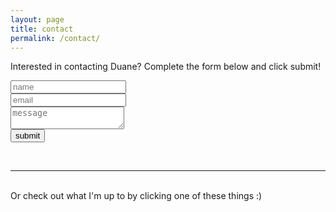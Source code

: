 ```yaml
---
layout: page
title: contact
permalink: /contact/
---
```


Interested in contacting Duane? Complete the form below and click submit!
<br/>

<form action="//formspree.io/duanemcpherson@gmail.com" autocomplete="off" class="emailform centre" method="POST">
            <input type="text" placeholder="name" name="name"> <br>
            <input type="email" placeholder="email" name="_replyto"> <br>
            <textarea type="text" placeholder="message" name="message"></textarea> <br>
            <button type="submit" value="Send" class="emailsubmit">submit</button>
            <input type="hidden" name="_next" value="#thanks" />
            <input type="text" name="_gotcha" style="display:none" />
        </form>

<br/>
<hr/>
<br/>
<span class="contacticon center">
	<a href="http://duanemcpherson.com/contact/"><i class="fa fa-envelope-square"></i></a>
   	<a href="https://www.linkedin.com/in/duane-mcpherson" target="_blank"><i class="fa fa-linkedin-square"></i></a>
    <a href="http://vimeo.com/duanemcpherson" target="_blank"><i class="fa fa-vimeo-square"></i></a>
    <a href="http://dmcmodelling.tumblr.com/" target="_blank"><i class="fa fa-tumblr-square"></i></a>
	<a href="https://twitter.com/duanemcpherson" target="_blank"><i class="fa fa-twitter-square"></i></a>
</span>


<div class="col three caption">
	Or check out what I'm up to by clicking one of these things :)



